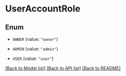 # UserAccountRole

## Enum


* `OWNER` (value: `"owner"`)

* `ADMIN` (value: `"admin"`)

* `USER` (value: `"user"`)


[[Back to Model list]](../README.md#documentation-for-models) [[Back to API list]](../README.md#documentation-for-api-endpoints) [[Back to README]](../README.md)


